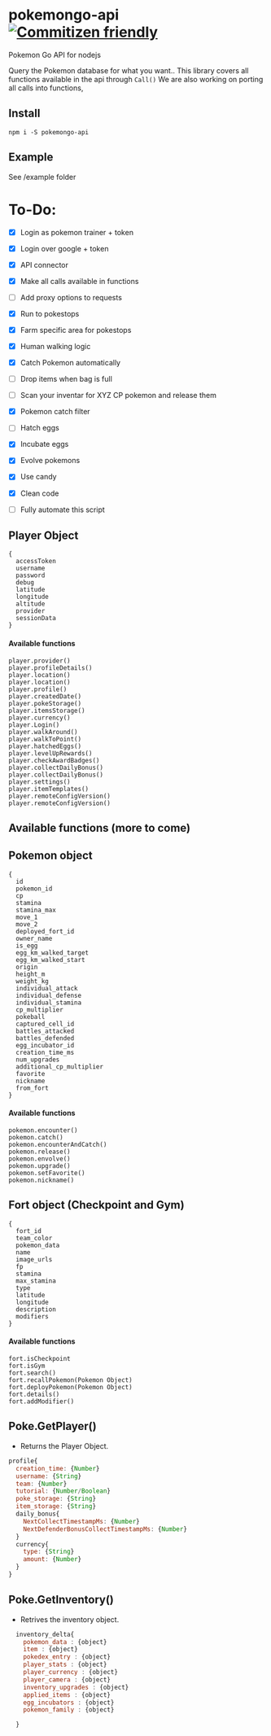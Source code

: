 # pokemongo-api [![Commitizen friendly](https://img.shields.io/badge/commitizen-friendly-brightgreen.svg)](http://commitizen.github.io/cz-cli/)

Pokemon Go API for nodejs


Query the Pokemon database for what you want..
This library covers all functions available in the api through `Call()`
We are also working on porting all calls into functions,

## Install
```
npm i -S pokemongo-api
```

## Example
See /example folder

# To-Do:
- [x] Login as pokemon trainer + token
- [x] Login over google + token
- [x] API connector
- [X] Make all calls available in functions
- [ ] Add proxy options to requests
- [X] Run to pokestops
- [X] Farm specific area for pokestops
- [X] Human walking logic
- [X] Catch Pokemon automatically
- [ ] Drop items when bag is full
- [ ] Scan your inventar for XYZ CP pokemon and release them
- [X] Pokemon catch filter
- [ ] Hatch eggs
- [X] Incubate eggs
- [X] Evolve pokemons
- [X] Use candy
- [x] Clean code
- [ ] Fully automate this script



## Player Object
```
{
  accessToken
  username
  password
  debug
  latitude
  longitude
  altitude
  provider
  sessionData
}
```
#### Available functions
```
player.provider()
player.profileDetails()
player.location()
player.location()
player.profile()
player.createdDate()
player.pokeStorage()
player.itemsStorage()
player.currency()
player.Login()
player.walkAround()
player.walkToPoint()
player.hatchedEggs()
player.levelUpRewards()
player.checkAwardBadges()
player.collectDailyBonus()
player.collectDailyBonus()
player.settings()
player.itemTemplates()
player.remoteConfigVersion()
player.remoteConfigVersion()
```

## Available functions (more to come)

## Pokemon object
```
{
  id
  pokemon_id
  cp
  stamina
  stamina_max
  move_1
  move_2
  deployed_fort_id
  owner_name
  is_egg
  egg_km_walked_target
  egg_km_walked_start
  origin
  height_m
  weight_kg
  individual_attack
  individual_defense
  individual_stamina
  cp_multiplier
  pokeball
  captured_cell_id
  battles_attacked
  battles_defended
  egg_incubator_id
  creation_time_ms
  num_upgrades
  additional_cp_multiplier
  favorite
  nickname
  from_fort
}
```
#### Available functions
```
pokemon.encounter()
pokemon.catch()
pokemon.encounterAndCatch()
pokemon.release()
pokemon.envolve()
pokemon.upgrade()
pokemon.setFavorite()
pokemon.nickname()
```

## Fort object (Checkpoint and Gym)
```
{
  fort_id
  team_color
  pokemon_data
  name
  image_urls
  fp
  stamina
  max_stamina
  type
  latitude
  longitude
  description
  modifiers
}
```
#### Available functions
```
fort.isCheckpoint
fort.isGym
fort.search()
fort.recallPokemon(Pokemon Object)
fort.deployPokemon(Pokemon Object)
fort.details()
fort.addModifier()
```



## Poke.GetPlayer()
- Returns the Player Object.

```js
profile{
  creation_time: {Number}
  username: {String}
  team: {Number}
  tutorial: {Number/Boolean}
  poke_storage: {String}
  item_storage: {String}
  daily_bonus{
    NextCollectTimestampMs: {Number}
    NextDefenderBonusCollectTimestampMs: {Number}
  }
  currency{
    type: {String}
    amount: {Number}
  }
}
```


## Poke.GetInventory()
- Retrives the inventory object.

```js
  inventory_delta{
    pokemon_data : {object}
    item : {object}
    pokedex_entry : {object}
    player_stats : {object}
    player_currency : {object}
    player_camera : {object}
    inventory_upgrades : {object}
    applied_items : {object}
    egg_incubators : {object}
    pokemon_family : {object}

  }
```
